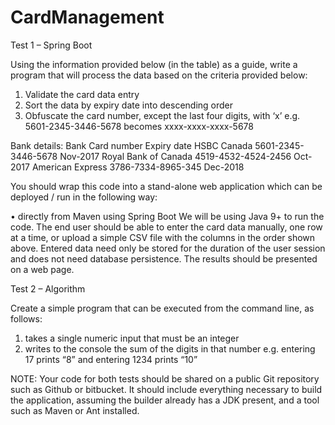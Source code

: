 # CardManagement

Test 1 – Spring Boot

Using the information provided below (in the table) as a guide, write a program that will process the data based on the criteria provided below:
1. Validate the card data entry
2. Sort the data by expiry date into descending order
3. Obfuscate the card number, except the last four digits, with ‘x’
e.g. 5601-2345-3446-5678 becomes xxxx-xxxx-xxxx-5678

Bank details:
Bank Card number Expiry date
HSBC Canada 5601-2345-3446-5678 Nov-2017
Royal Bank of Canada 4519-4532-4524-2456 Oct-2017
American Express 3786-7334-8965-345 Dec-2018

You should wrap this code into a stand-alone web application which can be deployed / run in the following way:

• directly from Maven using Spring Boot
We will be using Java 9+ to run the code. The end user should be able to enter the card data manually, one row at a time, 
or upload a simple CSV file with the columns in the order shown above. Entered data need only be stored for the duration
of the user session and does not need database persistence. The results should be presented on a web page.

Test 2 – Algorithm

Create a simple program that can be executed from the command line, as follows:
1. takes a single numeric input that must be an integer
2. writes to the console the sum of the digits in that number
e.g. entering 17 prints “8” and entering 1234 prints “10”

NOTE:
Your code for both tests should be shared on a public Git repository such as Github or bitbucket.
It should include everything necessary to build the application, assuming the builder
already has a JDK present, and a tool such as Maven or Ant installed.
